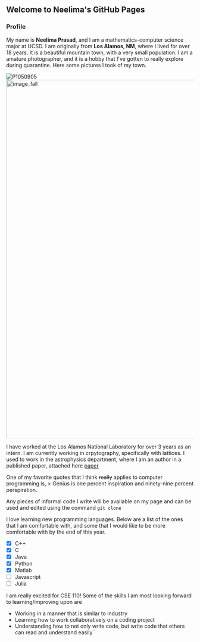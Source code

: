 ## Welcome to Neelima's GitHub Pages



### Profile

My name is **Neelima Prasad**, and I am a mathematics-computer science major at UCSD. 
I am originally from **Los Alamos, NM**, where I lived for over 18 years. It is a beautiful mountain town, with a very small population. I am a amature photographer, and it is a hobby that I've gotten to really explore during quarantine. Here some pictures I took of my town. 


![P1050905](https://user-images.githubusercontent.com/50184924/103735007-5a1fcc00-4faa-11eb-9766-f7a092cb9e0b.jpg)
<img width="963" alt="image_fall" src="https://user-images.githubusercontent.com/50184924/103735256-e29e6c80-4faa-11eb-8645-ca78eb2979f6.png">


I have worked at the Los Alamos National Laboratory for over 3 years as an intern. I am currently working in crpytography, specifically with lattices. I used to work in the astrophysics department, where I am an author in a published paper, attached here [paper](https://academic.oup.com/mnras/article/485/1/203/5315803/)

One of my favorite quotes that I think ~~really~~ applies to computer programming is, > Genius is one percent inspiration and ninety-nine percent perspiration.

Any pieces of informal code I write will be available on my page and can be used and edited using the command `git clone`

I love learning new programming languages. Below are a list of the ones that I am comfortable with, and some that I would like to be more comfortable with by the end of this year. 

- [x] C++
- [x] C
- [x] Java
- [x] Python
- [x] Matlab
- [ ] Javascript
- [ ] Julia

I am really excited for CSE 110! Some of the skills I am most looking forward to learning/improving upon are
- Working in a manner that is similar to industry
- Learning how to work collaboratively on a coding project 
- Understanding how to not only write code, but write code that others can read and understand easily
`
